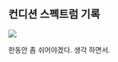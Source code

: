 ## 컨디션 스펙트럼 기록

<img src="https://github.com/BanBanMapMaker/BanBanMapMaker/assets/101504006/c3c1e399-e366-4bcd-ab43-ff9d03f8c6fc">

한동안 좀 쉬어야겠다. 생각 하면서.
